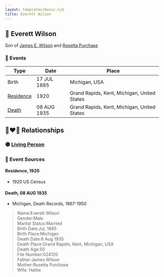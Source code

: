 ```yaml
---
layout: templates/basic.njk
title: Everett Wilson
---
```

## 🔵 Everett Wilson

Son of [James E. Wilson](/people/5/54950695) and [Rosetta Purchase](/people/2/27770192)

### 📆 Events

Type | Date | Place
------ | ------ | ------
Birth | 17 JUL 1885 | Michigan, USA
[Residence](#event-0d6a7daa-fe36-4c14-9b27-ec0577eecd2a) | 1920 | Grand Rapids, Kent, Michigan, United States
[Death](#event-31bd158e-3a72-40ee-acb6-4035878b22b6) | 08 AUG 1935 | Grand Rapids, Kent, Michigan, United States

## 👩‍❤️‍👨 Relationships

### 🟣 [Living Person](/people/4/43910042)

### 📰 Event Sources

#### <a id="event-0d6a7daa-fe36-4c14-9b27-ec0577eecd2a"></a> Residence, 1920
* 1920 US Census

#### <a id="event-31bd158e-3a72-40ee-acb6-4035878b22b6"></a> Death, 08 AUG 1935
* Michigan, Death Records, 1867-1950
>   
  > Name:Everett Wilson  
  > Gender:Male  
  > Marital Status:Married  
  > Birth Date:Jul, 1885  
  > Birth Place:Michigan  
  > Death Date:8 Aug 1935  
  > Death Place:Grand Rapids, Kent, Michigan, USA  
  > Death Age:50  
  > File Number:024120  
  > Father:James Wilson  
  > Mother:Rosetta Purchase  
  > Wife: Hattie
